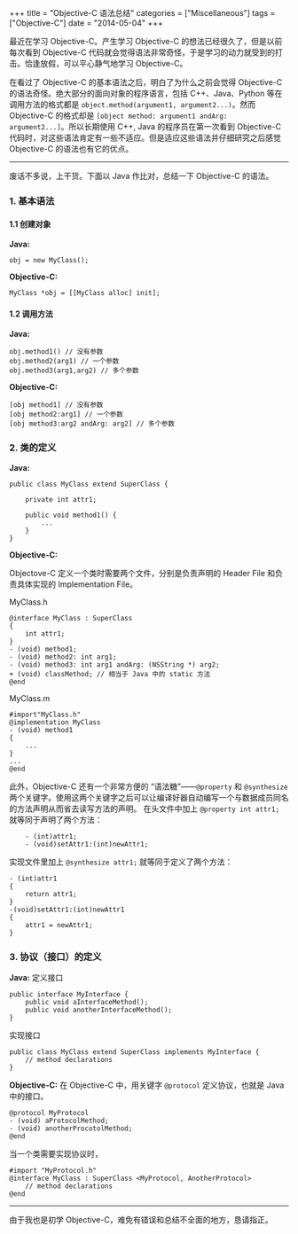 +++
title       = "Objective-C 语法总结"
categories  = ["Miscellaneous"]
tags        = ["Objective-C"]
date        = "2014-05-04"
+++

最近在学习 Objective-C。产生学习 Objective-C 的想法已经很久了，但是以前每次看到 Objective-C 代码就会觉得语法非常奇怪，于是学习的动力就受到的打击。恰逢放假，可以平心静气地学习 Objective-C。

在看过了 Objective-C 的基本语法之后，明白了为什么之前会觉得 Objective-C 的语法奇怪。绝大部分的面向对象的程序语言，包括 C++、Java、Python 等在调用方法的格式都是 `object.method(argument1, argument2...)`。然而 Objective-C 的格式却是 `[object method: argument1 andArg: argument2...]`。所以长期使用 C++, Java 的程序员在第一次看到 Objective-C 代码时，对这些语法肯定有一些不适应。但是适应这些语法并仔细研究之后感觉 Objective-C 的语法也有它的优点。

----
废话不多说，上干货。下面以 Java 作比对，总结一下 Objective-C 的语法。

### 1. 基本语法

#### 1.1 创建对象

**Java:**

```
obj = new MyClass();
```

**Objective-C:**

```
MyClass *obj = [[MyClass alloc] init];
```

#### 1.2 调用方法
**Java:**

```
obj.method1() // 没有参数
obj.method2(arg1) // 一个参数
obj.method3(arg1,arg2) // 多个参数
```

**Objective-C:**

```
[obj method1] // 没有参数
[obj method2:arg1] // 一个参数
[obj method3:arg2 andArg: arg2] // 多个参数
```

### 2. 类的定义
**Java:**

```
public class MyClass extend SuperClass {

    private int attr1;

    public void method1() {
        ...
    }
}
```

**Objective-C:**

Objectove-C 定义一个类时需要两个文件，分别是负责声明的 Header File 和负责具体实现的 Implementation File。

MyClass.h

```
@interface MyClass : SuperClass
{
    int attr1;
}
- (void) method1;
- (void) method2: int arg1;
- (void) method3: int arg1 andArg: (NSString *) arg2;
+ (void) classMethod; // 相当于 Java 中的 static 方法
@end
```

MyClass.m

```
#import"MyClass.h"
@implementation MyClass
- (void) method1
{
    ...
}
...
@end
```

此外，Objective-C 还有一个非常方便的 “语法糖”——`@property` 和 `@synthesize` 两个关键字。使用这两个关键字之后可以让编译好器自动编写一个与数据成员同名的方法声明从而省去读写方法的声明。
在头文件中加上 `@property int attr1;` 就等同于声明了两个方法：

```
	- (int)attr1;
	- (void)setAttr1:(int)newAttr1;
```

实现文件里加上 `@synthesize attr1;` 就等同于定义了两个方法：

```
- (int)attr1
{
	return attr1;
}
-(void)setAttr1:(int)newAttr1
{
   	attr1 = newAttr1;
}
```

### 3. 协议（接口）的定义
**Java:**
定义接口

```
public interface MyInterface {
	public void aInterfaceMethod();
	public void anotherInterfaceMethod();
}
```

实现接口

```
public class MyClass extend SuperClass implements MyInterface {
	// method declarations
}
```

**Objective-C:**
在 Objective-C 中，用关键字 `@protocol` 定义协议，也就是 Java 中的接口。

```
@protocol MyProtocol
- (void) aProtocolMethod;
- (void) anotherProcotolMethod;
@end
```

当一个类需要实现协议时，

```
#import "MyProtocol.h"
@interface MyClass : SuperClass <MyProtocol, AnotherProtocol>
	// method declarations
@end
```

-------
由于我也是初学 Objective-C，难免有错误和总结不全面的地方，恳请指正。
